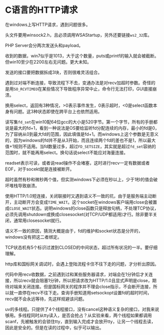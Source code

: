 C语言的HTTP请求
====
在windows上写HTTP请求，遇到问题很多。

头文件要用winsock2.h，且必须调用WSAStartup，另外还要链接`ws2_32`库。

PHP Server会分两次发送头和payload。

收到的数据，win7似乎是1013，大于这个数量，puts或printf的输入就会被截断。但win10至少在2200左右无问题。更大未知。

发送的接口要把数据拆成3块，否则很难灵活组合。

遇到过对端不断连接，导致流程下不去，变通办法是对recv加超时参数。奇怪的是用`SO_RCVTIMEO`在某些情况下导致程序异常中止，命令行无法打印，GUI直接崩溃。

换用select，返回有3种情况，>0表示事件发生，0表示超时，<0是select函数本身有问题。这3种状态即使在跨平台上也依然适用。

读写集`fd_set`在win10配64位gcc的大小是520字节。第一个字节，所有的手册都说是最大的fd+1，看到一种说法是OS要给监听fd分配连续的内存，最小的fd是0，为了容纳从0到最大fd的范围，因此填值是fd+1。而windows上这个参数是无意义的，因为windows的fd并不是从3开始，而且连续两个fd的差也不是1，所以最大值+1规则不适用。当fd数量过多，超过`FD_SETSIZE`，其实就是超过`fd_set`容纳的范围时，就不能再用select。换句话说select不能应对海量连接。

readset表示可读，或者说read操作不会堵塞，这时进行recv一定有数据或者EOF，对于socekt就是连接被断开。

超时虽然有秒和微秒两个值，但实测windows下必须在秒以上，少于1秒的值会破坏堆栈导致崩溃。

使用HTTP/1.0短连接，关闭联接时又遇到语义不一致的坑，由于是服务端主动断开，主动断开方会变成`TIME_WAIT`。这个socket在windows客户端用close会被置成`CLOSE_WAIT`状态。说明windows的close函数只是释放句柄，不处理TCP协议，必须先调用shutdown或换成closesocket(对TCP/UDP都适用)才行。除非要半关闭，通常用closesocket就行。

语义不一致的原因，猜测大概是由于，fd的维护和socket状态是分开的，windows没有把这二者绑定。

TCP状态机有5个标识过渡到CLOSED的中间状态，超过所有状况的一半。要仔细理解。

http库和国标网关调试时，会遇上登陆流程卡住不往下走的问题，才分析出原因。

代码中用recv收数据，之前遇到过和某些服务器请求，对端会在1分钟后才关连接，所以recv就会阻塞1分钟，所以把请求改为HTTP/1.0且显式声明是close，期待对端来关闭连接。但是国标网关的程序并不理会close指示，不会断开连接，所以就一直停在recv不往下走。查询手册知道用setsockopt设置fd的超时时间，recv就不会永远等待，先这样规避该问题。

uv的多线程。只提供了4个线程接口，没有cancel这种语义复杂的接口，对我来说够用。多线程同时从tty读入，是否会抢占？从实验来看，两个线程如果都调用scanf，先被触发的会锁住tty，直到输入完成才会放开tty，让另一个线程去读，因此是安全的。但是在读的过程中，似乎可以输出。